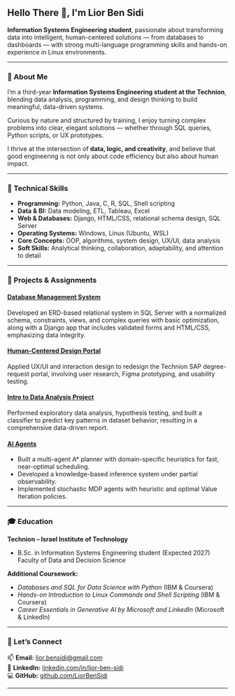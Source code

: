## Hello There 👋, I'm Lior Ben Sidi

**Information Systems Engineering student**, passionate about transforming data into intelligent, human-centered solutions — from databases to dashboards — with strong multi-language programming skills and hands-on experience in Linux environments.

---

### 🧩 About Me

I’m a third-year **Information Systems Engineering student at the Technion**, blending data analysis, programming, and design thinking to build meaningful, data-driven systems.  

Curious by nature and structured by training, I enjoy turning complex problems into clear, elegant solutions — whether through SQL queries, Python scripts, or UX prototypes.

I thrive at the intersection of **data, logic, and creativity**, and believe that good engineering is not only about code efficiency but also about human impact.

---

### 🧠 Technical Skills

- **Programming:** Python, Java, C, R, SQL, Shell scripting  
- **Data & BI:** Data modeling, ETL, Tableau, Excel  
- **Web & Databases:** Django, HTML/CSS, relational schema design, SQL Server  
- **Operating Systems:** Windows, Linux (Ubuntu, WSL)  
- **Core Concepts:** OOP, algorithms, system design, UX/UI, data analysis  
- **Soft Skills:** Analytical thinking, collaboration, adaptability, and attention to detail  

---

### 💼 Projects & Assignments

#### [Database Management System](https://github.com/LiorBenSidi/Final_Project)
Developed an ERD-based relational system in SQL Server with a normalized schema, constraints, views, and complex queries with basic optimization, along with a Django app that includes validated forms and HTML/CSS, emphasizing data integrity.

#### [Human-Centered Design Portal](https://github.com/LiorBenSidi/UX-Final_Project)
Applied UX/UI and interaction design to redesign the Technion SAP degree-request portal, involving user research, Figma prototyping, and usability testing.

#### [Intro to Data Analysis Project](https://github.com/LiorBenSidi/Mini-Project)
Performed exploratory data analysis, hypothesis testing, and built a classifier to predict key patterns in dataset behavior, resulting in a comprehensive data-driven report.

#### [AI Agents](https://github.com/LiorBenSidi/HW_AI)
- Built a multi-agent A* planner with domain-specific heuristics for fast, near-optimal scheduling.
- Developed a knowledge-based inference system under partial observability.
- Implemented stochastic MDP agents with heuristic and optimal Value Iteration policies.

---

### 🎓 Education

**Technion – Israel Institute of Technology**  
- B.Sc. in Information Systems Engineering student (Expected 2027)
  Faculty of Data and Decision Science

**Additional Coursework:**  
- *Databases and SQL for Data Science with Python* (IBM & Coursera)
- *Hands-on Introduction to Linux Commands and Shell Scripting* (IBM & Coursera)
- *Career Essentials in Generative AI by Microsoft and LinkedIn* (Microsoft & LinkedIn)

---

### 🤝 Let’s Connect

📫 **Email:** [lior.bensidi@gmail.com](mailto:lior.bensidi@gmail.com)  
💼 **LinkedIn:** [linkedin.com/in/lior-ben-sidi](https://www.linkedin.com/in/lior-ben-sidi/)  
💻 **GitHub:** [github.com/LiorBenSidi](https://github.com/LiorBenSidi)

---

<!--
**LiorBenSidi/LiorBenSidi** is a ✨ _special_ ✨ repository because its `README.md` (this file) appears on your GitHub profile.

Here are some ideas to get you started:

- 🔭 I’m currently working on ...
- 🌱 I’m currently learning ...
- 👯 I’m looking to collaborate on ...
- 🤔 I’m looking for help with ...
- 💬 Ask me about ...
- 📫 How to reach me: ...
- 😄 Pronouns: ...
- ⚡ Fun fact: ...
-->

